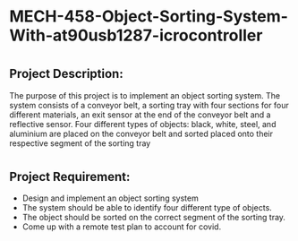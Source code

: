 # MECH-458-Object-Sorting-System-With-at90usb1287-icrocontroller 

# <h2> Project Description: 
 The purpose of this project is to implement an object sorting system. The
system consists of a conveyor belt, a sorting tray with four sections for four different
materials, an exit sensor at the end of the conveyor belt and a reflective sensor.
Four different types of objects: black, white, steel, and aluminium are placed
on the conveyor belt and sorted placed onto their respective segment of the sorting
tray
  
# <h2> Project Requirement:
* Design and implement an object sorting system
* The system should be able to identify four different type of objects.
* The object should be sorted on the correct segment of the sorting tray. 
* Come up with a remote test plan to account for covid. 
